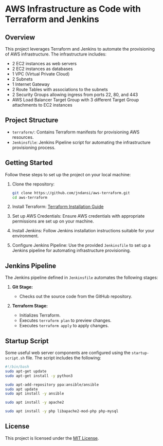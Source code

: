 # AWS Infrastructure as Code with Terraform and Jenkins

## Overview

This project leverages Terraform and Jenkins to automate the provisioning of AWS infrastructure. The infrastructure includes:

- 2 EC2 instances as web servers
- 2 EC2 instances as databases
- 1 VPC (Virtual Private Cloud)
- 2 Subnets
- 1 Internet Gateway
- 2 Route Tables with associations to the subnets
- 2 Security Groups allowing ingress from ports 22, 80, and 443
- AWS Load Balancer Target Group with 3 different Target Group attachments to EC2 instances

## Project Structure

- `terraform/`: Contains Terraform manifests for provisioning AWS resources.
- `Jenkinsfile`: Jenkins Pipeline script for automating the infrastructure provisioning process.

## Getting Started

Follow these steps to set up the project on your local machine:

1. Clone the repository:

    ```bash
    git clone https://github.com/jndansi/aws-terraform.git
    cd aws-terraform
    ```

2. Install Terraform: [Terraform Installation Guide](https://learn.hashicorp.com/tutorials/terraform/install-cli)

3. Set up AWS Credentials: Ensure AWS credentials with appropriate permissions are set up on your machine.

4. Install Jenkins: Follow Jenkins installation instructions suitable for your environment.

5. Configure Jenkins Pipeline: Use the provided `Jenkinsfile` to set up a Jenkins pipeline for automating infrastructure provisioning.

## Jenkins Pipeline

The Jenkins pipeline defined in `Jenkinsfile` automates the following stages:

1. **Git Stage:**
   - Checks out the source code from the GitHub repository.

2. **Terraform Stage:**
   - Initializes Terraform.
   - Executes `terraform plan` to preview changes.
   - Executes `terraform apply` to apply changes.

## Startup Script

Some useful web server components are configured using the `startup-script.sh` file. The script includes the following:

```bash
#!/bin/bash
sudo apt-get update
sudo apt-get install -y python3

sudo apt-add-repository ppa:ansible/ansible
sudo apt update
sudo apt install -y ansible

sudo apt install -y apache2

sudo apt install -y php libapache2-mod-php php-mysql
```

## License

This project is licensed under the [MIT License](https://github.com/git/git-scm.com/blob/main/MIT-LICENSE.txt).



